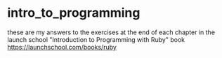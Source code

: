 # intro_to_programming

these are my answers to the exercises at the end of each chapter
in the launch school "Introduction to Programming with Ruby" book
https://launchschool.com/books/ruby
